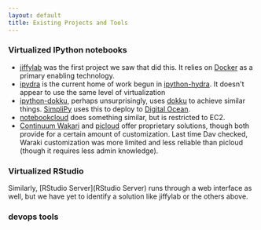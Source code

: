 ```yaml
---
layout: default
title: Existing Projects and Tools
---
```

### Virtualized IPython notebooks

 - [jiffylab](http://github.com/ptone/jiffylab) was the first project we saw
   that did this. It relies on [Docker](http://docker.io) as a primary enabling
   technology.
 - [ipydra](https://github.com/UnataInc/ipydra) is the current home of work
   begun in [ipython-hydra](https://github.com/cni/ipython-hydra). It doesn't
   appear to use the same level of virtualization
 - [ipython-dokku](https://github.com/richstoner/ipython-dokku), perhaps
   unsurprisingly, uses [dokku](https://github.com/progrium/dokku) to achieve similar things.
   [SimpliPy](http://simplipy.org/) uses this to deploy to 
   [Digital Ocean](https://www.digitalocean.com/).
 - [notebookcloud](https://notebookcloud.appspot.com/docs) does something
   similar, but is restricted to EC2.
 - [Continuum Wakari](http://wakari.io) and [picloud](http://picloud.com) offer
   proprietary solutions, though both provide for a certain amount of
   customization. Last time Dav checked, Waraki customization was more limited
   and less reliable than picloud (though it requires less admin knowledge).

### Virtualized RStudio

Similarly, [RStudio Server](RStudio Server) runs through a web interface as
well, but we have yet to identify a solution like jiffylab or the others above.

### devops tools

